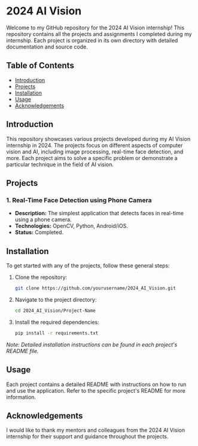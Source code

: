 # 2024 AI Vision 

Welcome to my GitHub repository for the 2024 AI Vision internship! This repository contains all the projects and assignments I completed during my internship. Each project is organized in its own directory with detailed documentation and source code.

## Table of Contents

- [Introduction](#introduction)
- [Projects](#projects)
- [Installation](#installation)
- [Usage](#usage)
- [Acknowledgements](#acknowledgements)

## Introduction

This repository showcases various projects developed during my AI Vision internship in 2024. The projects focus on different aspects of computer vision and AI, including image processing, real-time face detection, and more. Each project aims to solve a specific problem or demonstrate a particular technique in the field of AI vision.

## Projects

### 1. Real-Time Face Detection using Phone Camera
- **Description:** The simplest application that detects faces in real-time using a phone camera.
- **Technologies:** OpenCV, Python, Android/iOS.
- **Status:** Completed.

## Installation

To get started with any of the projects, follow these general steps:

1. Clone the repository:
    ```bash
    git clone https://github.com/yourusername/2024_AI_Vision.git
    ```
2. Navigate to the project directory:
    ```bash
    cd 2024_AI_Vision/Project-Name
    ```
3. Install the required dependencies:
    ```bash
    pip install -r requirements.txt
    ```

*Note: Detailed installation instructions can be found in each project's README file.*

## Usage

Each project contains a detailed README with instructions on how to run and use the application. Refer to the specific project's README for more information.

## Acknowledgements

I would like to thank my mentors and colleagues from the 2024 AI Vision internship for their support and guidance throughout the projects.

